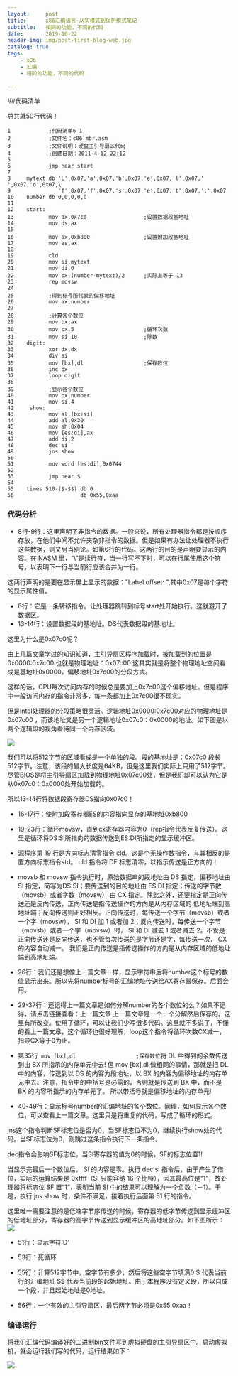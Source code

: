 ```yaml
---
layout:     post
title:      x86汇编语言-从实模式到保护模式笔记
subtitle:   相同的功能，不同的代码
date:       2019-10-22
header-img: img/post-first-blog-web.jpg
catalog: true
tags:
    - x86
    - 汇编
    - 相同的功能，不同的代码
  
---
```

##代码清单

总共就50行代码！

```
1 			 ;代码清单6-1
2 			 ;文件名：c06_mbr.asm
3 			 ;文件说明：硬盘主引导扇区代码
4 			 ;创建日期：2011-4-12 22:12 
5 		  
6 			 jmp near start
7 			 
8 	  mytext db 'L',0x07,'a',0x07,'b',0x07,'e',0x07,'l',0x07,' ',0x07,'o',0x07,\
9 				'f',0x07,'f',0x07,'s',0x07,'e',0x07,'t',0x07,':',0x07
10	  number db 0,0,0,0,0
11	  
12	  start:
13			 mov ax,0x7c0                  ;设置数据段基地址 
14			 mov ds,ax
15			 
16			 mov ax,0xb800                 ;设置附加段基地址 
17			 mov es,ax
18			 
19			 cld
20			 mov si,mytext                 
21			 mov di,0
22			 mov cx,(number-mytext)/2      ;实际上等于 13
23			 rep movsw
24		 
25			 ;得到标号所代表的偏移地址
26			 mov ax,number
27			 
28			 ;计算各个数位
29			 mov bx,ax
30			 mov cx,5                      ;循环次数 
31			 mov si,10                     ;除数 
32	  digit: 
33			 xor dx,dx
34			 div si
35			 mov [bx],dl                   ;保存数位
36			 inc bx 
37			 loop digit
38			 
39			 ;显示各个数位
40			 mov bx,number 
41			 mov si,4                      
42	   show:
43			 mov al,[bx+si]
44			 add al,0x30
45			 mov ah,0x04
46			 mov [es:di],ax
47			 add di,2
48			 dec si
49			 jns show
50			 
51			 mov word [es:di],0x0744
52
53			 jmp near $
54
55	  times 510-($-$$) db 0
56					   db 0x55,0xaa
```


### 代码分析

- 8行-9行：这里声明了非指令的数据。一般来说，所有处理器指令都是按顺序存放，在他们中间不允许夹杂非指令的数据。但是如果有办法让处理器不执行这些数据，则又另当别论。如第6行的代码。这两行的目的是声明要显示的内容。在 NASM 里，“\”是续行符，当一行写不下时，可以在行尾使用这个符号，以表明下一行与当前行应该合并为一行。

这两行声明的是要在显示屏上显示的数据："Label offset: ",其中0x07是每个字符的显示属性值。

- 6行：它是一条转移指令。让处理器跳转到标号start处开始执行。这就避开了数据区。
- 13-14行：设置数据段的基地址。DS代表数据段的基地址。

这里为什么是0x07c0呢？

由上几篇文章学过的知识知道，主引导扇区程序加载时，被加载到的位置是0x0000:0x7c00.也就是物理地址：0x07c00 这其实就是将整个物理地址空间看成是基地址0x0000，偏移地址0x7c00的分段方式。

这样的话，CPU每次访问内存的时候总是要加上0x7c00这个偏移地址。但是程序中一般访问内存的指令非常多，每一条都加上0x7c00很不现实。

但是Intel处理器的分段策略很灵活。逻辑地址0x0000:0x7c00对应的物理地址是0x07c00 ，而该地址又是另一个逻辑地址0x07c0：0x0000的地址。如下图是以两个逻辑段的视角看待同一个内存区域。

![](https://raw.githubusercontent.com/dbb4560/StorePicturebed/master/wirtePicture/20191022233324.png)

我们可以将512字节的区域看成是一个单独的段。段的基地址是：0x07c0 段长512字节。注意，该段的最大长度是64KB，但是这里我们实际上只用了512字节。尽管BIOS是将主引导扇区加载到物理地址0x07c00处，但是我们却可以认为它是从0x07c0：0x0000处开始加载的。

所以13-14行将数据段寄存器DS指向0x07c0！

- 16-17行：使附加段寄存器ES的内容指向显存的基地址0xb800
- 19-23行：循环movsw，直到cx寄存器内容为0（rep指令代表反复传送）。这里是循环将DS:SI所指向的数据传送到ES:DI所指定的显示缓冲区。

- 源程序第 19 行是方向标志清零指令 cld。这是个无操作数指令，与其相反的是置方向标志指令std。 cld 指令将 DF 标志清零，以指示传送是正方向的！
- movsb 和 movsw 指令执行时，原始数据串的段地址由 DS 指定，偏移地址由 SI 指定，简写为DS:SI；要传送到的目的地址由 ES:DI 指定；传送的字节数（movsb）或者字数（movsw） 由 CX 指定。除此之外，还要指定是正向传送还是反向传送，正向传送是指传送操作的方向是从内存区域的
低地址端到高地址端；反向传送则正好相反。正向传送时，每传送一个字节（movsb）或者一个字（movsw）， SI 和 DI 加 1 或者加 2；反向传送时，每传送一个字节（movsb）或者一个字（movsw）时， SI 和 DI 减去 1 或者减去 2。不管是正向传送还是反向传送，也不管每次传送的是字节还是字，每传送一次， CX 的内容自动减一。
我们是正向传送是指传送操作的方向是从内存区域的低地址端到高地址端。

- 26行：我们还是想像上一篇文章一样，显示字符串后将number这个标号的数值显示出来。所以先将number标号的汇编地址传送给AX寄存器保存。后面会用。

- 29-37行：还记得上一篇文章是如何分解number的各个数位的么？如果不记得，请点击链接查看：上一篇文章 上一篇文章是一个一个分解然后保存的。这里有所改变。使用了循环，可以让我们少写很多代码。这里就不多说了，不懂的看上一篇文章，这个循环也很好理解，loop这个指令将循环次数CX减一，指导CX等于0为止。

- 第35行` mov [bx],dl                   ;保存数位`将 DL 中得到的余数传送到由 BX 所指示的内存单元中去! 但 mov [bx],dl 做相同的事情，那就是把 DL 中的内容，传送到以 DS 的内容为段地址，以 BX 的内容为偏移地址的内存单元中去。注意，指令中的中括号是必需的，否则就是传送到 BX 中，而不是 BX 的内容所指示的内存单元了。 所以带括号就是偏移地址的内存单元!

- 40-49行：显示标号number的汇编地址的各个数位。同理，如何显示各个数位，可以查看上一篇文章。这里只是将重复的代码，写成了循环的形式。
 
jns这个指令判断SF标志位是否为0，当SF标志位不为0，继续执行show处的代码。当SF标志位为0，则跳过这条指令执行下一条指令。

dec指令会影响SF标志位，当SI寄存器的值为0的时候，SF的标志位置1!

当显示完最后一个数位后， SI 的内容是零。执行 dec si 指令后，由于产生了借位，实际的运算结果是 0xffff（SI 只能容纳 16 个比特），因其最高位是“1”，故处理器将标志位 SF 置“1”，表明当前 SI 中的结果可以理解为一个负数（－1）。于是，执行 jns show 时，条件不满足，接着执行后面第 51 行的指令。

这里唯一需要注意的是低端字节序传送的时候，寄存器的低字节传送到显示缓冲区的低地址部分，寄存器的高字节传送到显示缓冲区的高地址部分。如下图所示：
![](https://raw.githubusercontent.com/dbb4560/StorePicturebed/master/wirtePicture/20191023000441.png)

- 51行：显示字符‘D’
- 53行：死循环
- 55行：计算512字节中，空字节有多少，然后将这些空字节填满0
$ 代表当前行的汇编地址
$$ 代表当前段的起始地址。由于本程序没有定义段，所以自成一个段，并且起始地址是0地址。

- 56行：一个有效的主引导扇区，最后两字节必须是0x55 0xaa！
 

### 编译运行

将我们汇编代码编译好的二进制bin文件写到虚拟硬盘的主引导扇区中。启动虚拟机，就会运行我们写的代码，运行结果如下：

![](https://raw.githubusercontent.com/dbb4560/StorePicturebed/master/wirtePicture/20191023000650.png)

